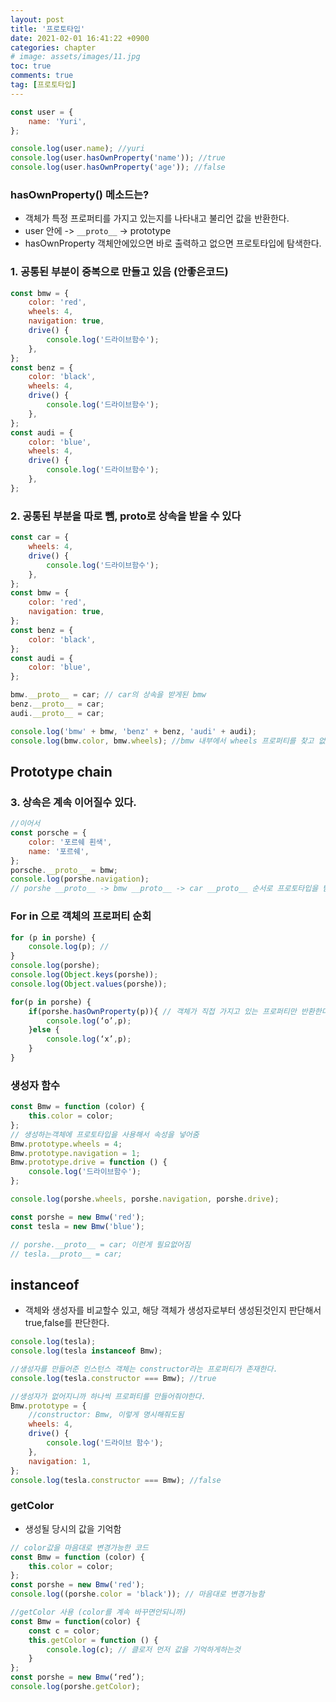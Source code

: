 ```yaml
---
layout: post
title: '프로토타입'
date: 2021-02-01 16:41:22 +0900
categories: chapter
# image: assets/images/11.jpg
toc: true
comments: true
tag: [프로토타입]
---
```


```javascript
const user = {
	name: 'Yuri',
};

console.log(user.name); //yuri
console.log(user.hasOwnProperty('name')); //true
console.log(user.hasOwnProperty('age')); //false
```

### hasOwnProperty() 메소드는?

- 객체가 특정 프로퍼티를 가지고 있는지를 나타내고 불리언 값을 반환한다.
- user 안에 -> `__proto__` -> prototype
- hasOwnProperty 객체안에있으면 바로 출력하고 없으면 프로토타입에 탐색한다.

### 1. 공통된 부분이 중복으로 만들고 있음 (안좋은코드)

```javascript
const bmw = {
	color: 'red',
	wheels: 4,
	navigation: true,
	drive() {
		console.log('드라이브함수');
	},
};
const benz = {
	color: 'black',
	wheels: 4,
	drive() {
		console.log('드라이브함수');
	},
};
const audi = {
	color: 'blue',
	wheels: 4,
	drive() {
		console.log('드라이브함수');
	},
};
```

### 2. 공통된 부분을 따로 뺌, proto로 상속을 받을 수 있다

```javascript
const car = {
	wheels: 4,
	drive() {
		console.log('드라이브함수');
	},
};
const bmw = {
	color: 'red',
	navigation: true,
};
const benz = {
	color: 'black',
};
const audi = {
	color: 'blue',
};

bmw.__proto__ = car; // car의 상속을 받게된 bmw
benz.__proto__ = car;
audi.__proto__ = car;

console.log('bmw' + bmw, 'benz' + benz, 'audi' + audi);
console.log(bmw.color, bmw.wheels); //bmw 내부에서 wheels 프로퍼티를 찾고 없으면 그다음 __proto__에서 찾는다.
```

## Prototype chain

### 3. 상속은 계속 이어질수 있다.

```javascript
//이어서
const porsche = {
	color: '포르쉐 흰색',
	name: '포르쉐',
};
porsche.__proto__ = bmw;
console.log(porshe.navigation);
// porshe __proto__ -> bmw __proto__ -> car __proto__ 순서로 프로토타입을 탐색함
```

### For in 으로 객체의 프로퍼티 순회

```javascript
for (p in porshe) {
	console.log(p); //
}
console.log(porshe);
console.log(Object.keys(porshe));
console.log(Object.values(porshe));
```

```javascript
for(p in porshe) {
    if(porshe.hasOwnProperty(p)){ // 객체가 직접 가지고 있는 프로퍼티만 반환한다
        console.log(‘o’,p);
    }else {
        console.log(‘x’,p);
    }
}
```

### 생성자 함수

```javascript
const Bmw = function (color) {
	this.color = color;
};
// 생성하는객체에 프로토타입을 사용해서 속성을 넣어줌
Bmw.prototype.wheels = 4;
Bmw.prototype.navigation = 1;
Bmw.prototype.drive = function () {
	console.log('드라이브함수');
};

console.log(porshe.wheels, porshe.navigation, porshe.drive);

const porshe = new Bmw('red');
const tesla = new Bmw('blue');

// porshe.__proto__ = car; 이런게 필요없어짐
// tesla.__proto__ = car;
```

## instanceof

- 객체와 생성자를 비교할수 있고, 해당 객체가 생성자로부터 생성된것인지 판단해서 true,false를 판단한다.

```javascript
console.log(tesla);
console.log(tesla instanceof Bmw);
```

```javascript
//생성자를 만들어준 인스턴스 객체는 constructor라는 프로퍼티가 존재한다.
console.log(tesla.constructor === Bmw); //true
```

```javascript
//생성자가 없어지니까 하나씩 프로퍼티를 만들어줘야한다.
Bmw.prototype = {
	//constructor: Bmw, 이렇게 명시해줘도됨
	wheels: 4,
	drive() {
		console.log('드라이브 함수');
	},
	navigation: 1,
};
console.log(tesla.constructor === Bmw); //false
```

### getColor

- 생성될 당시의 값을 기억함

```javascript
// color값을 마음대로 변경가능한 코드
const Bmw = function (color) {
	this.color = color;
};
const porshe = new Bmw('red');
console.log((porshe.color = 'black')); // 마음대로 변경가능함
```

```javascript
//getColor 사용 (color를 계속 바꾸면안되니까)
const Bmw = function(color) {
    const c = color;
    this.getColor = function () {
        console.log(c); // 클로저 먼저 값을 기억하게하는것
    }
};
const porshe = new Bmw(‘red’);
console.log(porshe.getColor);
```
